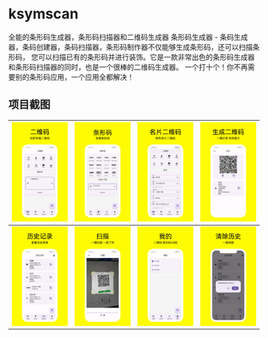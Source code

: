 # ksymscan

全能的条形码生成器，条形码扫描器和二维码生成器
条形码生成器 - 条码生成器，条码创建器，条码扫描器，条形码制作器不仅能够生成条形码，还可以扫描条形码，
您可以扫描已有的条形码并进行装饰。它是一款非常出色的条形码生成器和条形码扫描器的同时，也是一个很棒的二维码生成器。
一个打十个！你不再需要别的条形码应用，一个应用全都解决！

## 项目截图

| ![](scannphoto/1.0.1/简体中文/小米应用商店-1080X1920/screen-1.jpeg)	 | ![](scannphoto/1.0.1/简体中文/小米应用商店-1080X1920/screen-2.jpeg)	 | ![](scannphoto/1.0.1/简体中文/小米应用商店-1080X1920/screen-3.jpeg)      | ![](scannphoto/1.0.1/简体中文/小米应用商店-1080X1920/screen-4.jpeg)	 | 
|------------------------------------------------------------|------------------------------------------------------------|----------------------------------------------------------------|--------------------------------------------------------------|
| ![](scannphoto/1.0.1/简体中文/小米应用商店-1080X1920/screen-5.jpeg)	 | ![](scannphoto/1.0.1/简体中文/小米应用商店-1080X1920/screen-6.jpeg)	 | ![](scannphoto/1.0.1/简体中文/小米应用商店-1080X1920/screen-7.jpeg)	 | ![](scannphoto/1.0.1/简体中文/小米应用商店-1080X1920/screen-8.jpeg)	 | 	 	                                                          |
